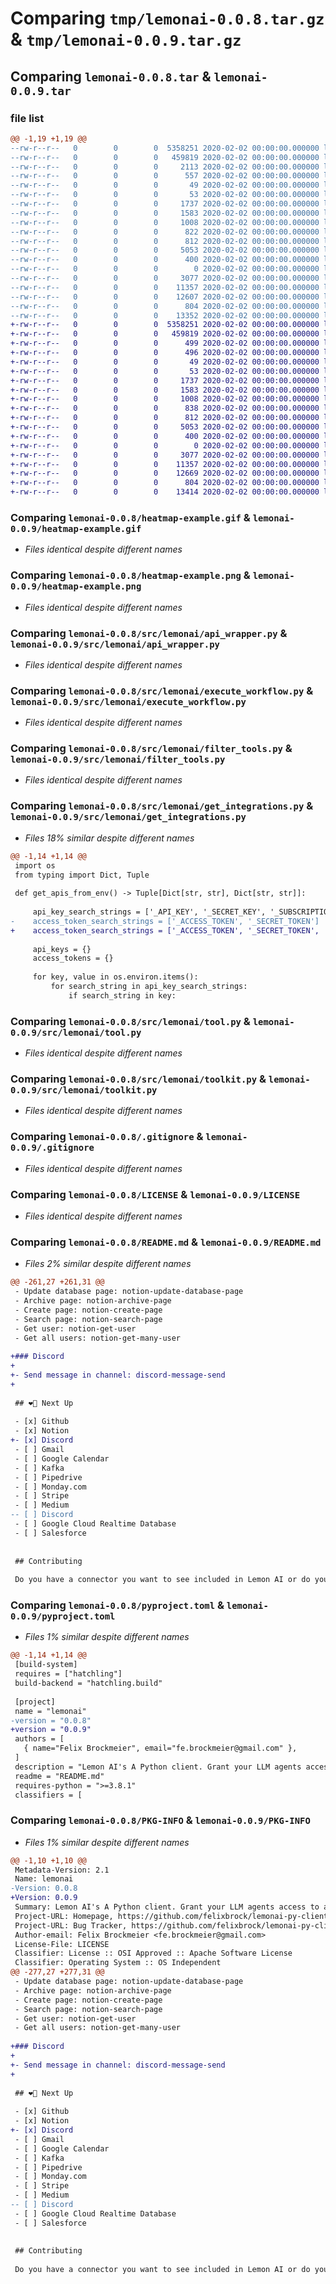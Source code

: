 # Comparing `tmp/lemonai-0.0.8.tar.gz` & `tmp/lemonai-0.0.9.tar.gz`

## Comparing `lemonai-0.0.8.tar` & `lemonai-0.0.9.tar`

### file list

```diff
@@ -1,19 +1,19 @@
--rw-r--r--   0        0        0  5358251 2020-02-02 00:00:00.000000 lemonai-0.0.8/heatmap-example.gif
--rw-r--r--   0        0        0   459819 2020-02-02 00:00:00.000000 lemonai-0.0.8/heatmap-example.png
--rw-r--r--   0        0        0     2113 2020-02-02 00:00:00.000000 lemonai-0.0.8/test.py
--rw-r--r--   0        0        0      557 2020-02-02 00:00:00.000000 lemonai-0.0.8/.vscode/launch.json
--rw-r--r--   0        0        0       49 2020-02-02 00:00:00.000000 lemonai-0.0.8/.vscode/settings.json
--rw-r--r--   0        0        0       53 2020-02-02 00:00:00.000000 lemonai-0.0.8/src/lemonai/__init__.py
--rw-r--r--   0        0        0     1737 2020-02-02 00:00:00.000000 lemonai-0.0.8/src/lemonai/api_wrapper.py
--rw-r--r--   0        0        0     1583 2020-02-02 00:00:00.000000 lemonai-0.0.8/src/lemonai/execute_workflow.py
--rw-r--r--   0        0        0     1008 2020-02-02 00:00:00.000000 lemonai-0.0.8/src/lemonai/filter_tools.py
--rw-r--r--   0        0        0      822 2020-02-02 00:00:00.000000 lemonai-0.0.8/src/lemonai/get_integrations.py
--rw-r--r--   0        0        0      812 2020-02-02 00:00:00.000000 lemonai-0.0.8/src/lemonai/tool.py
--rw-r--r--   0        0        0     5053 2020-02-02 00:00:00.000000 lemonai-0.0.8/src/lemonai/toolkit.py
--rw-r--r--   0        0        0      400 2020-02-02 00:00:00.000000 lemonai-0.0.8/src/lemonai/workflow.py
--rw-r--r--   0        0        0        0 2020-02-02 00:00:00.000000 lemonai-0.0.8/tests/.gitkeep
--rw-r--r--   0        0        0     3077 2020-02-02 00:00:00.000000 lemonai-0.0.8/.gitignore
--rw-r--r--   0        0        0    11357 2020-02-02 00:00:00.000000 lemonai-0.0.8/LICENSE
--rw-r--r--   0        0        0    12607 2020-02-02 00:00:00.000000 lemonai-0.0.8/README.md
--rw-r--r--   0        0        0      804 2020-02-02 00:00:00.000000 lemonai-0.0.8/pyproject.toml
--rw-r--r--   0        0        0    13352 2020-02-02 00:00:00.000000 lemonai-0.0.8/PKG-INFO
+-rw-r--r--   0        0        0  5358251 2020-02-02 00:00:00.000000 lemonai-0.0.9/heatmap-example.gif
+-rw-r--r--   0        0        0   459819 2020-02-02 00:00:00.000000 lemonai-0.0.9/heatmap-example.png
+-rw-r--r--   0        0        0      499 2020-02-02 00:00:00.000000 lemonai-0.0.9/test.py
+-rw-r--r--   0        0        0      496 2020-02-02 00:00:00.000000 lemonai-0.0.9/.vscode/launch.json
+-rw-r--r--   0        0        0       49 2020-02-02 00:00:00.000000 lemonai-0.0.9/.vscode/settings.json
+-rw-r--r--   0        0        0       53 2020-02-02 00:00:00.000000 lemonai-0.0.9/src/lemonai/__init__.py
+-rw-r--r--   0        0        0     1737 2020-02-02 00:00:00.000000 lemonai-0.0.9/src/lemonai/api_wrapper.py
+-rw-r--r--   0        0        0     1583 2020-02-02 00:00:00.000000 lemonai-0.0.9/src/lemonai/execute_workflow.py
+-rw-r--r--   0        0        0     1008 2020-02-02 00:00:00.000000 lemonai-0.0.9/src/lemonai/filter_tools.py
+-rw-r--r--   0        0        0      838 2020-02-02 00:00:00.000000 lemonai-0.0.9/src/lemonai/get_integrations.py
+-rw-r--r--   0        0        0      812 2020-02-02 00:00:00.000000 lemonai-0.0.9/src/lemonai/tool.py
+-rw-r--r--   0        0        0     5053 2020-02-02 00:00:00.000000 lemonai-0.0.9/src/lemonai/toolkit.py
+-rw-r--r--   0        0        0      400 2020-02-02 00:00:00.000000 lemonai-0.0.9/src/lemonai/workflow.py
+-rw-r--r--   0        0        0        0 2020-02-02 00:00:00.000000 lemonai-0.0.9/tests/.gitkeep
+-rw-r--r--   0        0        0     3077 2020-02-02 00:00:00.000000 lemonai-0.0.9/.gitignore
+-rw-r--r--   0        0        0    11357 2020-02-02 00:00:00.000000 lemonai-0.0.9/LICENSE
+-rw-r--r--   0        0        0    12669 2020-02-02 00:00:00.000000 lemonai-0.0.9/README.md
+-rw-r--r--   0        0        0      804 2020-02-02 00:00:00.000000 lemonai-0.0.9/pyproject.toml
+-rw-r--r--   0        0        0    13414 2020-02-02 00:00:00.000000 lemonai-0.0.9/PKG-INFO
```

### Comparing `lemonai-0.0.8/heatmap-example.gif` & `lemonai-0.0.9/heatmap-example.gif`

 * *Files identical despite different names*

### Comparing `lemonai-0.0.8/heatmap-example.png` & `lemonai-0.0.9/heatmap-example.png`

 * *Files identical despite different names*

### Comparing `lemonai-0.0.8/src/lemonai/api_wrapper.py` & `lemonai-0.0.9/src/lemonai/api_wrapper.py`

 * *Files identical despite different names*

### Comparing `lemonai-0.0.8/src/lemonai/execute_workflow.py` & `lemonai-0.0.9/src/lemonai/execute_workflow.py`

 * *Files identical despite different names*

### Comparing `lemonai-0.0.8/src/lemonai/filter_tools.py` & `lemonai-0.0.9/src/lemonai/filter_tools.py`

 * *Files identical despite different names*

### Comparing `lemonai-0.0.8/src/lemonai/get_integrations.py` & `lemonai-0.0.9/src/lemonai/get_integrations.py`

 * *Files 18% similar despite different names*

```diff
@@ -1,14 +1,14 @@
 import os
 from typing import Dict, Tuple
 
 def get_apis_from_env() -> Tuple[Dict[str, str], Dict[str, str]]:
 
     api_key_search_strings = ['_API_KEY', '_SECRET_KEY', '_SUBSCRIPTION_KEY', '_ACCESS_KEY']
-    access_token_search_strings = ['_ACCESS_TOKEN', '_SECRET_TOKEN']
+    access_token_search_strings = ['_ACCESS_TOKEN', '_SECRET_TOKEN', '_WEBHOOK_URL']
 
     api_keys = {}
     access_tokens = {}
 
     for key, value in os.environ.items():
         for search_string in api_key_search_strings:
             if search_string in key:
```

### Comparing `lemonai-0.0.8/src/lemonai/tool.py` & `lemonai-0.0.9/src/lemonai/tool.py`

 * *Files identical despite different names*

### Comparing `lemonai-0.0.8/src/lemonai/toolkit.py` & `lemonai-0.0.9/src/lemonai/toolkit.py`

 * *Files identical despite different names*

### Comparing `lemonai-0.0.8/.gitignore` & `lemonai-0.0.9/.gitignore`

 * *Files identical despite different names*

### Comparing `lemonai-0.0.8/LICENSE` & `lemonai-0.0.9/LICENSE`

 * *Files identical despite different names*

### Comparing `lemonai-0.0.8/README.md` & `lemonai-0.0.9/README.md`

 * *Files 2% similar despite different names*

```diff
@@ -261,27 +261,31 @@
 - Update database page: notion-update-database-page
 - Archive page: notion-archive-page
 - Create page: notion-create-page
 - Search page: notion-search-page
 - Get user: notion-get-user
 - Get all users: notion-get-many-user
 
+### Discord
+
+- Send message in channel: discord-message-send
+
 
 ## ❤️‍🔥 Next Up
 
 - [x] Github
 - [x] Notion
+- [x] Discord
 - [ ] Gmail
 - [ ] Google Calendar
 - [ ] Kafka
 - [ ] Pipedrive
 - [ ] Monday.com
 - [ ] Stripe
 - [ ] Medium
-- [ ] Discord
 - [ ] Google Cloud Realtime Database
 - [ ] Salesforce
 
 
 ## Contributing
 
 Do you have a connector you want to see included in Lemon AI or do you want to contribute in any other way? That's amazing 🥳 Just reach out, we are extremely open to contributions!
```

### Comparing `lemonai-0.0.8/pyproject.toml` & `lemonai-0.0.9/pyproject.toml`

 * *Files 1% similar despite different names*

```diff
@@ -1,14 +1,14 @@
 [build-system]
 requires = ["hatchling"]
 build-backend = "hatchling.build"
 
 [project]
 name = "lemonai"
-version = "0.0.8"
+version = "0.0.9"
 authors = [
   { name="Felix Brockmeier", email="fe.brockmeier@gmail.com" },
 ]
 description = "Lemon AI's A Python client. Grant your LLM agents access to a wide range of APIs for read and write operations, creating copilots in minutes and unlocking the true potential of LLMs."
 readme = "README.md"
 requires-python = ">=3.8.1"
 classifiers = [
```

### Comparing `lemonai-0.0.8/PKG-INFO` & `lemonai-0.0.9/PKG-INFO`

 * *Files 1% similar despite different names*

```diff
@@ -1,10 +1,10 @@
 Metadata-Version: 2.1
 Name: lemonai
-Version: 0.0.8
+Version: 0.0.9
 Summary: Lemon AI's A Python client. Grant your LLM agents access to a wide range of APIs for read and write operations, creating copilots in minutes and unlocking the true potential of LLMs.
 Project-URL: Homepage, https://github.com/felixbrock/lemonai-py-client
 Project-URL: Bug Tracker, https://github.com/felixbrock/lemonai-py-client/issues
 Author-email: Felix Brockmeier <fe.brockmeier@gmail.com>
 License-File: LICENSE
 Classifier: License :: OSI Approved :: Apache Software License
 Classifier: Operating System :: OS Independent
@@ -277,27 +277,31 @@
 - Update database page: notion-update-database-page
 - Archive page: notion-archive-page
 - Create page: notion-create-page
 - Search page: notion-search-page
 - Get user: notion-get-user
 - Get all users: notion-get-many-user
 
+### Discord
+
+- Send message in channel: discord-message-send
+
 
 ## ❤️‍🔥 Next Up
 
 - [x] Github
 - [x] Notion
+- [x] Discord
 - [ ] Gmail
 - [ ] Google Calendar
 - [ ] Kafka
 - [ ] Pipedrive
 - [ ] Monday.com
 - [ ] Stripe
 - [ ] Medium
-- [ ] Discord
 - [ ] Google Cloud Realtime Database
 - [ ] Salesforce
 
 
 ## Contributing
 
 Do you have a connector you want to see included in Lemon AI or do you want to contribute in any other way? That's amazing 🥳 Just reach out, we are extremely open to contributions!
```

